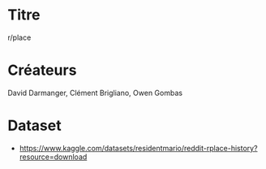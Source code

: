 # Titre
r/place

# Créateurs
David Darmanger, Clément Brigliano, Owen Gombas

# Dataset
- https://www.kaggle.com/datasets/residentmario/reddit-rplace-history?resource=download

